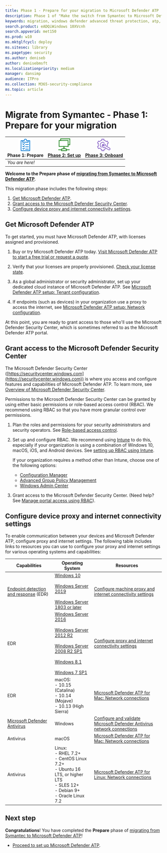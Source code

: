 ```yaml
---
title: Phase 1 - Prepare for your migration to Microsoft Defender ATP
description: Phase 1 of "Make the switch from Symantec to Microsoft Defender ATP". Prepare for your migration.
keywords: migration, windows defender advanced threat protection, atp, edr
search.product: eADQiWindows 10XVcnh
search.appverid: met150
ms.prod: w10
ms.mktglfcycl: deploy
ms.sitesec: library
ms.pagetype: security
ms.author: deniseb
author: denisebmsft
ms.localizationpriority: medium
manager: dansimp
audience: ITPro
ms.collection: M365-security-compliance 
ms.topic: article
---
```


# Migrate from Symantec - Phase 1: Prepare for your migration

|![Phase 1: Prepare](images/prepare.png)<br/>Phase 1: Prepare |[![Phase 2: Set up](images/setup.png)](symantec-to-microsoft-defender-atp-setup.md)<br/>[Phase 2: Set up](symantec-to-microsoft-defender-atp-setup.md) |[![Phase 3: Onboard](images/onboard.png)](symantec-to-microsoft-defender-atp-onboard.md)<br/>[Phase 3: Onboard](symantec-to-microsoft-defender-atp-onboard.md) |
|--|--|--|
|*You are here!*| | |

**Welcome to the Prepare phase of [migrating from Symantec to Microsoft Defender ATP](symantec-to-microsoft-defender-atp-migration.md#the-migration-process)**. 

This migration phase includes the following steps:
1. [Get Microsoft Defender ATP](#get-microsoft-defender-atp).
2. [Grant access to the Microsoft Defender Security Center](#grant-access-to-the-microsoft-defender-security-center).
3. [Configure device proxy and internet connectivity settings](#configure-device-proxy-and-internet-connectivity-settings).

## Get Microsoft Defender ATP

To get started, you must have Microsoft Defender ATP, with licenses assigned and provisioned.

1. Buy or try Microsoft Defender ATP today. [Visit Microsoft Defender ATP to start a free trial or request a quote](https://aka.ms/mdatp). 

2. Verify that your licenses are properly provisioned. [Check your license state](https://docs.microsoft.com/windows/security/threat-protection/microsoft-defender-atp/production-deployment#check-license-state).

3. As a global administrator or security administrator, set up your dedicated cloud instance of Microsoft Defender ATP. See [Microsoft Defender ATP setup: Tenant configuration](https://docs.microsoft.com/windows/security/threat-protection/microsoft-defender-atp/production-deployment#tenant-configuration).

4. If endpoints (such as devices) in your organization use a proxy to access the internet, see [Microsoft Defender ATP setup: Network configuration](https://docs.microsoft.com/windows/security/threat-protection/microsoft-defender-atp/production-deployment#network-configuration).
 
At this point, you are ready to grant access to those who'll use the Microsoft Defender Security Center, which is sometimes referred to as the Microsoft Defender ATP portal. 

## Grant access to the Microsoft Defender Security Center

The Microsoft Defender Security Center ([https://securitycenter.windows.com](https://securitycenter.windows.com)) is where you access and configure features and capabilities of Microsoft Defender ATP. To learn more, see [Overview of Microsoft Defender Security Center](https://docs.microsoft.com/windows/security/threat-protection/microsoft-defender-atp/use).

Permissions to the Microsoft Defender Security Center can be granted by using either basic permissions or role-based access control (RBAC). We recommend using RBAC so that you have more granular control over permissions.

1. Plan the roles and permissions for your security administrators and security operators. See [Role-based access control](https://docs.microsoft.com/windows/security/threat-protection/microsoft-defender-atp/prepare-deployment#role-based-access-control).

2. Set up and configure RBAC. We recommend using [Intune](https://docs.microsoft.com/mem/intune/fundamentals/what-is-intune) to do this, especially if your organization is using a combination of Windows 10, macOS, iOS, and Android devices. See [setting up RBAC using Intune](https://docs.microsoft.com/mem/intune/fundamentals/role-based-access-control).

    If your organization requires a method other than Intune, choose one of the following options:
    - [Configuration Manager](https://docs.microsoft.com/mem/configmgr/core/servers/deploy/configure/configure-role-based-administration)
    - [Advanced Group Policy Management](https://docs.microsoft.com/microsoft-desktop-optimization-pack/agpm)
    - [Windows Admin Center](https://docs.microsoft.com/windows-server/manage/windows-admin-center/overview)

3. Grant access to the Microsoft Defender Security Center. (Need help? See [Manage portal access using RBAC](https://docs.microsoft.com/windows/security/threat-protection/microsoft-defender-atp/rbac)).

## Configure device proxy and internet connectivity settings

To enable communication between your devices and Microsoft Defender ATP, configure proxy and internet settings. The following table includes links to resources you can use to configure your proxy and internet settings for various operating systems and capabilities:

|Capabilities  | Operating System | Resources |
|--|--|--|
|[Endpoint detection and response](https://docs.microsoft.com/windows/security/threat-protection/microsoft-defender-atp/overview-endpoint-detection-response) (EDR) | [Windows 10](https://docs.microsoft.com/windows/release-information) <br/><br/>[Windows Server 2019](https://docs.microsoft.com/windows/release-information/status-windows-10-1809-and-windows-server-2019)<br/><br/>[Windows Server 1803 or later](https://docs.microsoft.com/windows-server/get-started/whats-new-in-windows-server-1803)  |[Configure machine proxy and internet connectivity settings](https://docs.microsoft.com/windows/security/threat-protection/microsoft-defender-atp/configure-proxy-internet) |
|EDR |[Windows Server 2016](https://docs.microsoft.com/windows/release-information/status-windows-10-1607-and-windows-server-2016) <br/><br/>[Windows Server 2012 R2](https://docs.microsoft.com/windows/release-information/status-windows-8.1-and-windows-server-2012-r2)<br/><br/>[Windows Server 2008 R2 SP1](https://docs.microsoft.com/windows/release-information/status-windows-7-and-windows-server-2008-r2-sp1)<br/> <br/>[Windows 8.1](https://docs.microsoft.com/windows/release-information/status-windows-8.1-and-windows-server-2012-r2)<br/><br/>[Windows 7 SP1](https://docs.microsoft.com/windows/release-information/status-windows-7-and-windows-server-2008-r2-sp1) |[Configure proxy and internet connectivity settings](https://docs.microsoft.com/windows/security/threat-protection/microsoft-defender-atp/onboard-downlevel#configure-proxy-and-internet-connectivity-settings) |
|EDR  |macOS: <br/>- 10.15 (Catalina)<br/>- 10.14 (Mojave) <br/>- 10.13 (High Sierra)  |[Microsoft Defender ATP for Mac: Network connections](https://docs.microsoft.com/windows/security/threat-protection/microsoft-defender-atp/microsoft-defender-atp-mac#network-connections) |
|[Microsoft Defender Antivirus](https://docs.microsoft.com/windows/security/threat-protection/microsoft-defender-antivirus/microsoft-defender-antivirus-in-windows-10) |Windows |[Configure and validate Microsoft Defender Antivirus network connections](https://docs.microsoft.com/windows/security/threat-protection/microsoft-defender-antivirus/configure-network-connections-microsoft-defender-antivirus)<br/> |
|Antivirus |macOS |[Microsoft Defender ATP for Mac: Network connections](https://docs.microsoft.com/windows/security/threat-protection/microsoft-defender-atp/microsoft-defender-atp-mac#network-connections) |
|Antivirus |Linux: <br/>- RHEL 7.2+<br/>- CentOS Linux 7.2+<br/>- Ubuntu 16 LTS, or higher LTS<br/>- SLES 12+<br/>- Debian 9+<br/>- Oracle Linux 7.2 |[Microsoft Defender ATP for Linux: Network connections](https://docs.microsoft.com/windows/security/threat-protection/microsoft-defender-atp/microsoft-defender-atp-linux#network-connections) 

## Next step

**Congratulations**! You have completed the **Prepare** phase of [migrating from Symantec to Microsoft Defender ATP](symantec-to-microsoft-defender-atp-migration.md#the-migration-process)!

- [Proceed to set up Microsoft Defender ATP](symantec-to-microsoft-defender-atp-setup.md).
